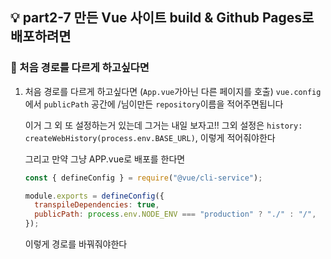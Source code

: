## 💡 part2-7 만든 Vue 사이트 build & Github Pages로 배포하려면

### 🔹 처음 경로를 다르게 하고싶다면

1. 처음 경로를 다르게 하고싶다면 (`App.vue`가아닌 다른 페이지를 호출)
   `vue.config`에서 `publicPath` 공간에 /님이만든 `repository`이름을 적어주면됩니다

   이거 그 외 또 설정하는거 있는데 그거는 내일 보자고!!
   그외 설정은 `history: createWebHistory(process.env.BASE_URL)`, 이렇게 적어줘야한다

   그리고 만약 그냥 APP.vue로 배포를 한다면

   ```javascript
   const { defineConfig } = require("@vue/cli-service");

   module.exports = defineConfig({
     transpileDependencies: true,
     publicPath: process.env.NODE_ENV === "production" ? "./" : "/",
   });
   ```

   이렇게 경로를 바꿔줘야한다
